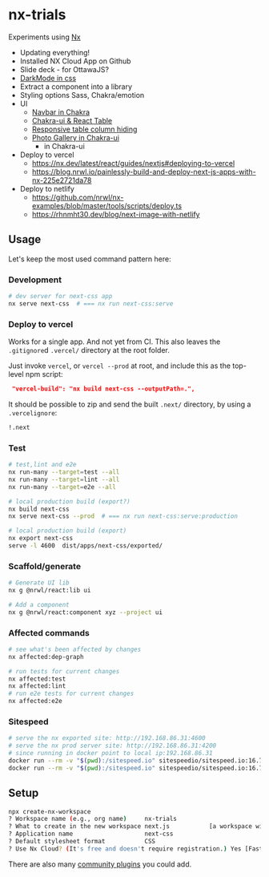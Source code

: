 # nx-trials

Experiments using [Nx](https://nx.dev)

- Updating everything!
- Installed NX Cloud App on Github
- Slide deck - for OttawaJS?
- [DarkMode in css](https://dev.to/ruppysuppy/dark-mode-using-css-variables-1m3)
- Extract a component into a library
- Styling options Sass, Chakra/emotion
- UI
  - [Navbar in Chakra](https://raptis.wtf/blog/create-a-navbar-with-chakra-ui-react/)
  - [Chakra-ui & React Table](https://chakra-ui.com/guides/integrations/with-react-table)
  - [Responsive table column hiding](https://phppot.com/css/automatic-column-hiding-using-css-in-responsive-table/)
  - [Photo Gallery in Chakra-ui](https://blog.logrocket.com/building-photo-gallery-app-from-scratch-chakra-ui/)
    - in Chakra-ui
- Deploy to vercel
  - <https://nx.dev/latest/react/guides/nextjs#deploying-to-vercel>
  - <https://blog.nrwl.io/painlessly-build-and-deploy-next-js-apps-with-nx-225e2721da78>
- Deploy to netlify
  - <https://github.com/nrwl/nx-examples/blob/master/tools/scripts/deploy.ts>
  - <https://rhnmht30.dev/blog/next-image-with-netlify>

## Usage

Let's keep the most used command pattern here:

### Development

```bash
# dev server for next-css app
nx serve next-css  # === nx run next-css:serve
```

### Deploy to vercel

Works for a single app. And not yet from CI.
This also leaves the `.gitignore`d `.vercel/` directory at the root folder.

Just invoke `vercel`, or `vercel --prod` at root, and include this as the top-level npm script:

```json
 "vercel-build": "nx build next-css --outputPath=.",
```

It should be possible to zip and send the built `.next/` directory,
by using a `.vercelignore`:

```txt
!.next
```

### Test

```bash
# test,lint and e2e
nx run-many --target=test --all
nx run-many --target=lint --all
nx run-many --target=e2e --all

# local production build (export?)
nx build next-css
nx serve next-css --prod  # === nx run next-css:serve:production

# local production build (export)
nx export next-css
serve -l 4600  dist/apps/next-css/exported/
```

### Scaffold/generate

```bash
# Generate UI lib
nx g @nrwl/react:lib ui

# Add a component
nx g @nrwl/react:component xyz --project ui
```

### Affected commands

```bash
# see what's been affected by changes
nx affected:dep-graph

# run tests for current changes
nx affected:test
nx affected:lint
# run e2e tests for current changes
nx affected:e2e
```

### Sitespeed

```bash
# serve the nx exported site: http://192.168.86.31:4600
# serve the nx prod server site: http://192.168.86.31:4200
# since running in docker point to local ip:192.168.86.31
docker run --rm -v "$(pwd):/sitespeed.io" sitespeedio/sitespeed.io:16.7.1 http://192.168.86.31:4600 --mobile
docker run --rm -v "$(pwd):/sitespeed.io" sitespeedio/sitespeed.io:16.7.1 --mobile http://192.168.86.31:4200 http://192.168.86.31:4200/image-demo
```

## Setup

```bash
npx create-nx-workspace
? Workspace name (e.g., org name)     nx-trials
? What to create in the new workspace next.js           [a workspace with a single Next.js application]
? Application name                    next-css
? Default stylesheet format           CSS
? Use Nx Cloud? (It's free and doesn't require registration.) Yes [Faster builds, run details, Github integration. Learn more at https://nx.app]
```

There are also many [community plugins](https://nx.dev/nx-community) you could add.
